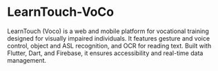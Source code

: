 # LearnTouch-VoCo
LearnTouch (Voco) is a web and mobile platform for vocational training designed for visually impaired individuals. It features gesture and voice control, object and ASL recognition, and OCR for reading text. Built with Flutter, Dart, and Firebase, it ensures accessibility and real-time data management.
